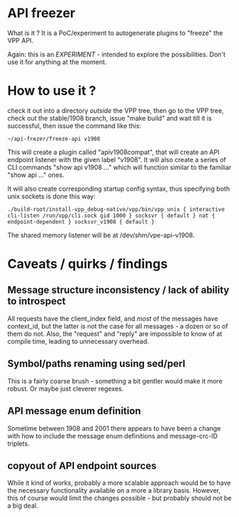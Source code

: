 
# API freezer

What is it ? It is a PoC/experiment to autogenerate plugins to "freeze" the VPP API.

Again: this is an *EXPERIMENT* - intended to explore the possibilities. Don't use it for anything
at the moment.

# How to use it ?

check it out into a directory *outside* the VPP tree, then go to the VPP tree, check out the stable/1908 branch,
issue "make build" and wait till it is successful, then issue the command like this:

```
~/api-frezer/freeze-api v1908
```

This will create a plugin called "apiv1908compat", that will create an API endpoint listener with the
given label "v1908". It will also create a series of CLI commands "show api v1908 ..." which will function
similar to the familiar "show api ..." ones. 

It will also create corresponding startup config syntax, thus specifying both unix sockets is done this way:

```
./build-root/install-vpp_debug-native/vpp/bin/vpp unix { interactive cli-listen /run/vpp/cli.sock gid 1000 } socksvr { default } nat { endpoint-dependent } socksvr_v1908 { default } 
```

The shared memory listener will be at /dev/shm/vpe-api-v1908.



# Caveats / quirks / findings

## Message structure inconsistency / lack of ability to introspect

All requests have the client\_index field, and *most* of the messages have context\_id, but the latter
is not the case for all messages - a dozen or so of them do not. Also, the "request" and "reply" are impossible
to know of at compile time, leading to unnecessary overhead.

## Symbol/paths renaming using sed/perl

This is a fairly coarse brush - something a bit gentler would make it more robust. Or maybe just cleverer regexes.

## API message enum definition

Sometime between 1908 and 2001 there appears to have been a change with how to include the message enum definitions
and message-crc-ID triplets. 

## copyout of API endpoint sources

While it kind of works, probably a more scalable approach would be to have the necessary functionality available
on a more a library basis. However, this of course would limit the changes possible - but probably should not be a big deal.



